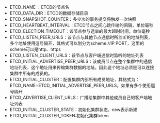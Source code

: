 * ETCD_NAME ：ETCD的节点名
* ETCD_DATA_DIR：ETCD的数据存储目录
* ETCD_SNAPSHOT_COUNTER：多少次的事务提交将触发一次快照
* ETCD_HEARTBEAT_INTERVAL：ETCD节点之间心跳传输的间隔，单位毫秒
* ETCD_ELECTION_TIMEOUT：该节点参与选举的最大超时时间，单位毫秒
* ETCD_LISTEN_PEER_URLS：该节点与其他节点通信时所监听的地址列表，多个地址使用逗号隔开，其格式可以划分为scheme://IP:PORT，这里的scheme可以是http、https
* ETCD_LISTEN_CLIENT_URLS：该节点与客户端通信时监听的地址列表
* ETCD_INITIAL_ADVERTISE_PEER_URLS：该成员节点在整个集群中的通信地址列表，这个地址用来传输集群数据的地址。因此这个地址必须是可以连接集群中所有的成员的。
* ETCD_INITIAL_CLUSTER：配置集群内部所有成员地址，其格式为：ETCD_NAME=ETCD_INITIAL_ADVERTISE_PEER_URLS，如果有多个使用逗号隔开
* ETCD_ADVERTISE_CLIENT_URLS：广播给集群中其他成员自己的客户端地址列表
* ETCD_INITIAL_CLUSTER_STATE：初始化集群状态，new表示新建
* ETCD_INITIAL_CLUSTER_TOKEN:初始化集群token